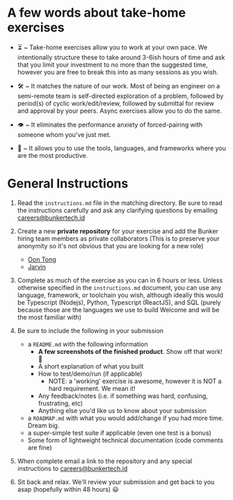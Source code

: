 
# A few words about take-home exercises

* ⏳  ~ Take-home exercises allow you to work at your own pace. We intentionally structure these to take around 3-6ish hours of time and ask that you limit your investment to no more than the suggested time, however you are free to break this into as many sessions as you wish.

* 🛠 ~ It matches the nature of our work. Most of being an engineer on a semi-remote team is self-directed exploration of a problem, followed by period(s) of cyclic work/edit/review, followed by submittal for review and approval by your peers. Async exercises allow you to do the same.

* 👁 ~ It eliminates the performance anxiety of forced-pairing with someone whom you've just met.

* 🧰 ~ It allows you to use the tools, languages, and frameworks where you are the most productive.

# General Instructions

1. Read the `instructions.md` file in the matching directory. Be sure to read the instructions carefully and ask any clarifying questions by emailing careers@bunkertech.id

2. Create a new **private repository** for your exercise and add the Bunker hiring team members as private collaborators (This is to preserve your anonymity so it's not obvious that you are looking for a new role)
    * [Oon Tong](https://github.com/oonyoontong)
    * [Jarvin](https://github.com/jarvin95)

3. Complete as much of the exercise as you can in 6 hours or less. Unless otherwise specified in the `instructions.md` document, you can use any language, framework, or toolchain you wish, although ideally this would be Typescript (Nodejs), Python, Typescript (ReactJS), and SQL (purely because those are the languages we use to build Welcome and will be the most familiar with)

4.  Be sure to include the following in your submission
    * a `README.md` with the following information
        * **A few screenshots of the finished product**. Show off that work! 📸
        * A short explanation of what you built
        * How to test/demo/run (if applicable)
            * NOTE: a 'working' exercise is awesome, however it is NOT a hard requirement. We mean it!
        * Any feedback/notes (i.e. if something was hard, confusing, frustrating, etc)
        * Anything else you'd like us to know about your submission
    * a `ROADMAP.md` with what you would add/change if you had more time. Dream big.
    * a super-simple test suite if applicable (even one test is a bonus)
    * Some form of lightweight technical documentation (code comments are fine)

5. When complete email a link to the repository and any special instructions to careers@bunkertech.id

6. Sit back and relax. We'll review your submission and get back to you asap (hopefully within 48 hours) :smiley:
